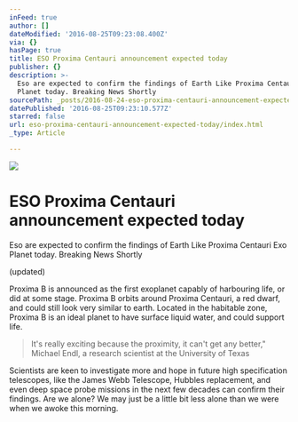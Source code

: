 ```yaml
---
inFeed: true
author: []
dateModified: '2016-08-25T09:23:08.400Z'
via: {}
hasPage: true
title: ESO Proxima Centauri announcement expected today
publisher: {}
description: >-
  Eso are expected to confirm the findings of Earth Like Proxima Centauri Exo
  Planet today. Breaking News Shortly
sourcePath: _posts/2016-08-24-eso-proxima-centauri-announcement-expected-today.md
datePublished: '2016-08-25T09:23:10.577Z'
starred: false
url: eso-proxima-centauri-announcement-expected-today/index.html
_type: Article

---
```

![](https://the-grid-user-content.s3-us-west-2.amazonaws.com/e32ec03b-a1e0-4731-90d1-48b2c4f6ebcb.jpg)

# ESO Proxima Centauri announcement expected today

Eso are expected to confirm the findings of Earth Like Proxima Centauri Exo Planet today. Breaking News Shortly

(updated)

Proxima B is announced as the first exoplanet capably of harbouring life, or did at some stage. Proxima B orbits around Proxima Centauri, a red dwarf, and could still look very similar to earth. Located in the habitable zone, Proxima B is an ideal planet to have surface liquid water, and could support life. 
> 
> It's really exciting because the proximity, it can't get any better," Michael Endl, a research scientist at the University of Texas

Scientists are keen to investigate more and hope in future high specification telescopes, like the James Webb Telescope, Hubbles replacement, and even deep space probe missions in the next few decades can confirm their findings. Are we alone? We may just be a little bit less alone than we were when we awoke this morning.